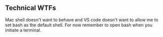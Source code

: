 ## Technical WTFs
Mac shell doesn't want to behave and VS code doesn't want to allow me to set bash as the default shell. For now remember to open bash when you initiate a terminal.